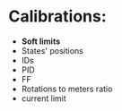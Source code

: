 # Calibrations: 
 - **Soft limits**
 - States' positions
 - IDs
 - PID
 - FF
 - Rotations to meters ratio
 - current limit